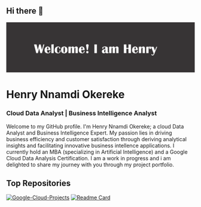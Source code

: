 ## Hi there 👋
![](https://github.com/Henry-okereke/Henry-okereke/blob/main/Welcome%20logo.png)
# Henry Nnamdi Okereke
### Cloud Data Analyst | Business Intelligence Analyst

Welcome to my GitHub profile. I'm Henry Nnamdi Okereke; a cloud Data Analyst and Business Intelligence Expert. My passion lies in driving business efficiency and customer satisfaction through deriving analytical insights and facilitating innovative business intellence applications. I currently hold an MBA (specializing in Artificial Intelligence) and a Google Cloud Data Analysis Certification. I am a work in progress and i am delighted to share my journey with you through my project portfolio.

## Top Repositories
[![Google-Cloud-Projects](https://github-readme-stats.vercel.app/api/pin/?username=SUKHMAN-SINGH-1612&theme=dark&hide_border=true&repo=Data-Science-Projects)](https://github.com/Henry-okereke/Google-Cloud-Projects/blob/main/README.md) [![Readme Card](https://github-readme-stats.vercel.app/api/pin/?username=SUKHMAN-SINGH-1612&theme=dark&hide_border=true&repo=IBM-AI-Engineering)]( https://github.com/Henry-okereke/Deloitte-Sim-Projects/blob/main/README.md)





